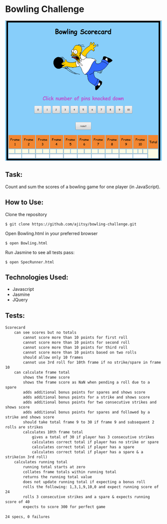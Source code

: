 
Bowling Challenge
=================

![alt text](https://github.com/ajitsy/bowling-challenge/blob/master/images/screenshot.png)

Task:
-------
Count and sum the scores of a bowling game for one player (in JavaScript).

How to Use:
-------

Clone the repository

```
$ git clone https://github.com/ajitsy/bowling-challenge.git
```

Open Bowling.html in your preferred browser

```
$ open Bowling.html
```

Run Jasmine to see all tests pass:

```
$ open SpecRunner.html
```

Technologies Used:
-------
* Javascript
* Jasmine
* JQuery

Tests:
-------

```
Scorecard
    can see scores but no totals
        cannot score more than 10 points for first roll
        cannot score more than 10 points for second roll
        cannot score more than 10 points for third roll
        cannot score more than 10 points based on two rolls
        should allow only 10 frames
        cannot use 3rd roll for 10th frame if no strike/spare in frame 10
    can calculate frame total
        shows the frame score
        shows the frame score as NaN when pending a roll due to a spare
        adds additional bonus points for spares and shows score
        adds additional bonus points for a strike and shows score
        adds additional bonus points for two consecutive strikes and shows score
        adds additional bonus points for spares and followed by a strike and shows score
        should take total frame 9 to 30 if frame 9 and subsequent 2 rolls are strikes
        calculates 10th frame total
            gives a total of 30 if player has 3 consecutive strikes
            calculates correct total if player has no strike or spare
            calculates correct total if player has a spare
            calculates correct total if player has a spare & a strike(on 3rd roll)
    calculates running total
        running total starts at zero
        collates frame totals within running total
        returns the running total value
        does not update running total if expecting a bonus roll
        rolls the following: 1,3,1,9,10,0 and expect running score of 24
        rolls 3 consecutive strikes and a spare & expects running score of 40
        expects to score 300 for perfect game

24 specs, 0 failures
```

